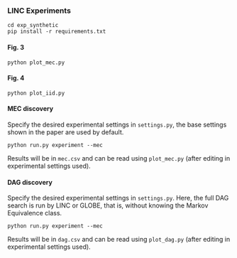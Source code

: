 
### LINC Experiments
```
cd exp_synthetic
pip install -r requirements.txt
```

#### Fig. 3
``` 
python plot_mec.py
```
#### Fig. 4
``` 
python plot_iid.py
```

#### MEC discovery
Specify the desired experimental settings in `settings.py`, the base settings shown in the paper are used by default. 

``` 
python run.py experiment --mec
```


Results will be in `mec.csv` and can be read using `plot_mec.py` (after editing in experimental settings used). 


#### DAG discovery 
Specify the desired experimental settings in `settings.py`. Here, the full DAG search is run by LINC or GLOBE, that is, without knowing the Markov Equivalence class.

``` 
python run.py experiment --mec
```

Results will be in `dag.csv` and can be read using `plot_dag.py` (after editing in experimental settings used). 

